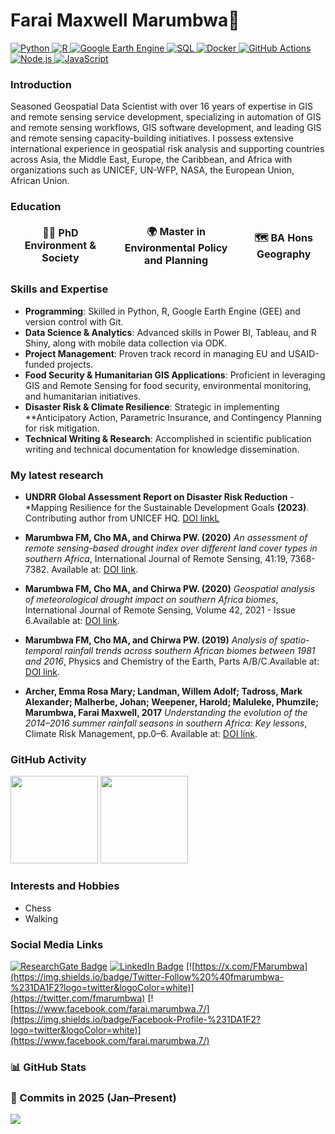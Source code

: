 # Farai Maxwell Marumbwa👋
<p align="left">
  <a href="https://www.python.org/" target="_blank">
    <img alt="Python" src="https://img.shields.io/badge/-Python-3776AB?style=flat-square&logo=python&logoColor=white" />
  </a>
  <a href="https://www.r-project.org/" target="_blank">
    <img alt="R" src="https://img.shields.io/badge/-R-276DC3?style=flat-square&logo=r&logoColor=white" />
  </a>
  <a href="https://earthengine.google.com/" target="_blank">
    <img alt="Google Earth Engine" src="https://img.shields.io/badge/-Google%20Earth%20Engine-34A853?style=flat-square&logo=google-earth&logoColor=white" />
  </a>
  <a href="https://www.microsoft.com/en-us/sql-server" target="_blank">
    <img alt="SQL" src="https://img.shields.io/badge/-SQL-CC2927?style=flat-square&logo=microsoft-sql-server&logoColor=white" />
  </a>
  <a href="https://www.docker.com/" target="_blank">
    <img alt="Docker" src="https://img.shields.io/badge/-Docker-46a2f1?style=flat-square&logo=docker&logoColor=white" />
  </a>
  <a href="https://github.com/features/actions" target="_blank">
    <img alt="GitHub Actions" src="https://img.shields.io/badge/-Github_Actions-2088FF?style=flat-square&logo=github-actions&logoColor=white" />
  </a>
  <a href="https://nodejs.org/" target="_blank">
    <img alt="Node.js" src="https://img.shields.io/badge/-Node.js-43853d?style=flat-square&logo=node.js&logoColor=white" />
  </a>
  <a href="https://developer.mozilla.org/en-US/docs/Web/JavaScript" target="_blank">
    <img alt="JavaScript" src="https://img.shields.io/badge/-JavaScript-F7DF1E?style=flat-square&logo=javascript&logoColor=black" />
  </a>
</p>


### Introduction  
Seasoned Geospatial Data Scientist with over 16 years of expertise in GIS and remote sensing service development, specializing in automation of GIS and remote sensing workflows, GIS software development, and leading GIS and remote sensing capacity-building initiatives. I possess extensive international experience in geospatial risk analysis and supporting countries across Asia, the Middle East, Europe, the Caribbean, and Africa with organizations such as UNICEF, UN-WFP, NASA, the European Union, African Union. 


<h3>Education</h3>
<table>
  <thead align="center">
    <tr border: none;>
      <td><b>🧑‍🎓 PhD Environment & Society</b></td>
      <td><b>🌍 Master in Environmental Policy and Planning </b></td>
      <td><b>🗺️ BA Hons Geography</></td>
    </tr>
  </table>



### Skills and Expertise  
- **Programming**: Skilled in Python, R, Google Earth Engine (GEE) and version control with Git.  
- **Data Science & Analytics**: Advanced skills in Power BI, Tableau, and R Shiny, along with mobile data collection via ODK.  
- **Project Management**: Proven track record in managing EU and USAID-funded projects.  
- **Food Security & Humanitarian GIS Applications**: Proficient in leveraging GIS and Remote Sensing for food security, environmental monitoring, and humanitarian initiatives.  
- **Disaster Risk & Climate Resilience**: Strategic in implementing **Anticipatory Action, Parametric Insurance, and Contingency Planning for risk mitigation.  
- **Technical Writing & Research**: Accomplished in scientific publication writing and technical documentation for knowledge dissemination.  


### My latest research
- **UNDRR Global Assessment Report on Disaster Risk Reduction** - *Mapping Resilience for the Sustainable Development Goals **(2023)**. Contributing author from UNICEF HQ. [DOI linkL](https://www.undrr.org/media/88718/download)
  
- **Marumbwa FM, Cho MA, and Chirwa PW. (2020)** *An assessment of remote sensing-based drought index over different land cover types in southern Africa*, International Journal of Remote Sensing, 41:19, 7368-7382. Available at: [DOI link](https://doi.org/10.1080/01431161.2020.1757783).
  
- **Marumbwa FM, Cho MA, and Chirwa PW. (2020)** *Geospatial analysis of meteorological drought impact on southern Africa biomes*, International Journal of Remote Sensing, Volume 42, 2021 - Issue 6.Available at: [DOI link](https://doi.org/10.1080/01431161.2020.1851799).
  
- **Marumbwa FM, Cho MA, and Chirwa PW. (2019)** *Analysis of spatio-temporal rainfall trends across southern African biomes between 1981 and 2016*, Physics and Chemistry of the Earth, Parts A/B/C.Available at: [DOI link](https://doi.org/10.1016/j.pce.2019.10.004).
  
- **Archer, Emma Rosa Mary; Landman, Willem Adolf; Tadross, Mark Alexander; Malherbe, Johan; Weepener, Harold; Maluleke, Phumzile; Marumbwa, Farai Maxwell, 2017** *Understanding the evolution of the 2014–2016 summer rainfall seasons in southern Africa: Key lessons*, Climate Risk Management, pp.0–6. Available at: [DOI link](http://dx.doi.org/10.1016/j.crm.2017.03.006).


### GitHub Activity

<p align="left">

  <img src="https://github-readme-stats.vercel.app/api/top-langs/?username=maxmarumbwa&layout=compact&langs_count=6&theme=radical" height="140">
  <img src="https://github-readme-stats.vercel.app/api?username=maxmarumbwa&show_icons=true&theme=radical" height="140">
</p>

### Interests and Hobbies
- Chess
- Walking

### Social Media Links
[![ResearchGate Badge](https://img.shields.io/badge/follow-farai%20marumbwa-00CCBB?style=flat-square&logo=researchgate&logoColor=white)](https://www.researchgate.net/profile/Farai-Marumbwa)
[![LinkedIn Badge](https://img.shields.io/badge/Linkedin-farai%20marumbwa-0A66C2?style=flat-square&logo=linkedin&logoColor=white)](https://www.linkedin.com/in/farai-maxwell-marumbwa-01328529/)
[![https://x.com/FMarumbwa](https://img.shields.io/badge/Twitter-Follow%20%40fmarumbwa-%231DA1F2?logo=twitter&logoColor=white)](https://twitter.com/fmarumbwa)
[![https://www.facebook.com/farai.marumbwa.7/](https://img.shields.io/badge/Facebook-Profile-%231DA1F2?logo=twitter&logoColor=white)](https://www.facebook.com/farai.marumbwa.7/)



### 📊 GitHub Stats
### 📅 Commits in 2025 (Jan–Present)

<img src="https://github-contribution-stats.vercel.app/api/?username=maxmarumbwa&theme=radical&combine_all_yearly_contributions=true&limit=2025" />








